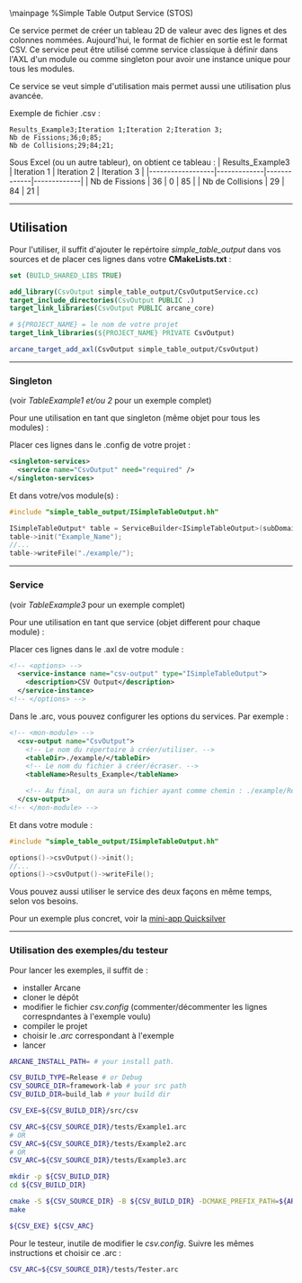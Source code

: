 \mainpage %Simple Table Output Service (STOS)

Ce service permet de créer un tableau 2D de valeur avec des lignes et des colonnes nommées. Aujourd'hui, le format de fichier en sortie est le format CSV.
Ce service peut être utilisé comme service classique à définir dans l'AXL d'un module ou comme singleton pour avoir une instance unique pour tous les modules.

Ce service se veut simple d'utilisation mais permet aussi une utilisation plus avancée.

Exemple de fichier .csv :
```csv
Results_Example3;Iteration 1;Iteration 2;Iteration 3;
Nb de Fissions;36;0;85;
Nb de Collisions;29;84;21;
```
Sous Excel (ou un autre tableur), on obtient ce tableau :
| Results_Example3 | Iteration 1 | Iteration 2 | Iteration 3 |
|------------------|-------------|-------------|-------------|
| Nb de Fissions   | 36          | 0           | 85          |
| Nb de Collisions | 29          | 84          | 21          |

____
## Utilisation
Pour l'utiliser, il suffit d'ajouter le repértoire *simple_table_output* dans
vos sources et de placer ces lignes dans votre **CMakeLists.txt** :
```cmake
set (BUILD_SHARED_LIBS TRUE)

add_library(CsvOutput simple_table_output/CsvOutputService.cc)
target_include_directories(CsvOutput PUBLIC .)
target_link_libraries(CsvOutput PUBLIC arcane_core)

# ${PROJECT_NAME} = le nom de votre projet
target_link_libraries(${PROJECT_NAME} PRIVATE CsvOutput)

arcane_target_add_axl(CsvOutput simple_table_output/CsvOutput)
```
____
### Singleton
(voir *TableExample1 et/ou 2* pour un exemple complet)

Pour une utilisation en tant que singleton (même objet pour tous les modules) :

Placer ces lignes dans le .config de votre projet :
```xml
<singleton-services>
  <service name="CsvOutput" need="required" />
</singleton-services>
```
Et dans votre/vos module(s) :
```c
#include "simple_table_output/ISimpleTableOutput.hh"

ISimpleTableOutput* table = ServiceBuilder<ISimpleTableOutput>(subDomain()).getSingleton();
table->init("Example_Name");
//...
table->writeFile("./example/");
```
____
### Service
(voir *TableExample3* pour un exemple complet)

Pour une utilisation en tant que service (objet different pour chaque module) : 

Placer ces lignes dans le .axl de votre module :
```xml
<!-- <options> -->
  <service-instance name="csv-output" type="ISimpleTableOutput">
    <description>CSV Output</description>
  </service-instance>
<!-- </options> -->
```
Dans le .arc, vous pouvez configurer les options du services. Par exemple :
```xml
<!-- <mon-module> -->
  <csv-output name="CsvOutput">
    <!-- Le nom du répertoire à créer/utiliser. -->
    <tableDir>./example/</tableDir>
    <!-- Le nom du fichier à créer/écraser. -->
    <tableName>Results_Example</tableName>

    <!-- Au final, on aura un fichier ayant comme chemin : ./example/Results_Example.csv -->
  </csv-output>
<!-- </mon-module> -->
```
Et dans votre module :
```c
#include "simple_table_output/ISimpleTableOutput.hh"

options()->csvOutput()->init();
//...
options()->csvOutput()->writeFile();
```

Vous pouvez aussi utiliser le service des deux façons en même temps, selon vos besoins.

Pour un exemple plus concret, voir la [mini-app Quicksilver](https://github.com/arcaneframework/arcane-benchs/)

____
### Utilisation des exemples/du testeur
Pour lancer les exemples, il suffit de :
- installer Arcane
- cloner le dépôt
- modifier le fichier *csv.config* (commenter/décommenter les lignes correspndantes à l'exemple voulu)
- compiler le projet
- choisir le *.arc* correspondant à l'exemple
- lancer

```sh
ARCANE_INSTALL_PATH= # your install path.

CSV_BUILD_TYPE=Release # or Debug
CSV_SOURCE_DIR=framework-lab # your src path
CSV_BUILD_DIR=build_lab # your build dir

CSV_EXE=${CSV_BUILD_DIR}/src/csv

CSV_ARC=${CSV_SOURCE_DIR}/tests/Example1.arc
# OR
CSV_ARC=${CSV_SOURCE_DIR}/tests/Example2.arc
# OR
CSV_ARC=${CSV_SOURCE_DIR}/tests/Example3.arc

mkdir -p ${CSV_BUILD_DIR}
cd ${CSV_BUILD_DIR}

cmake -S ${CSV_SOURCE_DIR} -B ${CSV_BUILD_DIR} -DCMAKE_PREFIX_PATH=${ARCANE_INSTALL_PATH} -DCMAKE_BUILD_TYPE=${CSV_BUILD_TYPE}
make

${CSV_EXE} ${CSV_ARC}
```
Pour le testeur, inutile de modifier le *csv.config*. Suivre les mêmes instructions et choisir ce .arc :

```sh
CSV_ARC=${CSV_SOURCE_DIR}/tests/Tester.arc
```